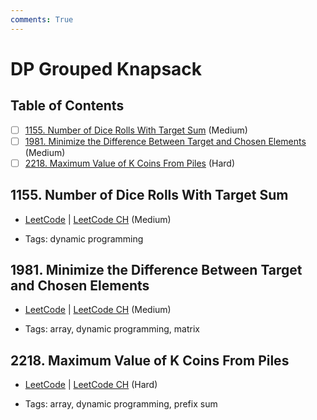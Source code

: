 ```yaml
---
comments: True
---
```


# DP Grouped Knapsack

## Table of Contents

- [ ] [1155. Number of Dice Rolls With Target Sum](https://leetcode.cn/problems/number-of-dice-rolls-with-target-sum/) (Medium)
- [ ] [1981. Minimize the Difference Between Target and Chosen Elements](https://leetcode.cn/problems/minimize-the-difference-between-target-and-chosen-elements/) (Medium)
- [ ] [2218. Maximum Value of K Coins From Piles](https://leetcode.cn/problems/maximum-value-of-k-coins-from-piles/) (Hard)

## 1155. Number of Dice Rolls With Target Sum

-   [LeetCode](https://leetcode.com/problems/number-of-dice-rolls-with-target-sum/) | [LeetCode CH](https://leetcode.cn/problems/number-of-dice-rolls-with-target-sum/) (Medium)

-   Tags: dynamic programming


## 1981. Minimize the Difference Between Target and Chosen Elements

-   [LeetCode](https://leetcode.com/problems/minimize-the-difference-between-target-and-chosen-elements/) | [LeetCode CH](https://leetcode.cn/problems/minimize-the-difference-between-target-and-chosen-elements/) (Medium)

-   Tags: array, dynamic programming, matrix


## 2218. Maximum Value of K Coins From Piles

-   [LeetCode](https://leetcode.com/problems/maximum-value-of-k-coins-from-piles/) | [LeetCode CH](https://leetcode.cn/problems/maximum-value-of-k-coins-from-piles/) (Hard)

-   Tags: array, dynamic programming, prefix sum
